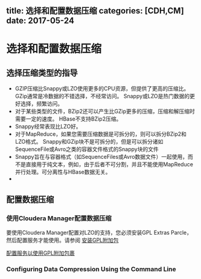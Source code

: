 title: 选择和配置数据压缩
categories: [CDH,CM]
date: 2017-05-24
---
# 选择和配置数据压缩
## 选择压缩类型的指导
- GZIP压缩比Snappy或LZO使用更多的CPU资源，但提供了更高的压缩比。GZip通常是冷数据的不错选择，不经常访问。 Snappy或LZO是热门数据的更好选择，频繁访问。
- 对于某些类型的文件，BZip2还可以产生比GZip更多的压缩，压缩和解压缩时需要一定的速度。 HBase不支持BZip2压缩。
- Snappy经常表现比LZO好。
- 对于MapReduce，如果您需要压缩数据是可拆分的，则可以拆分BZip2和LZO格式。 Snappy和GZip块不是可拆分的，但是可以拆分诸如SequenceFile或Avro之类的容器文件格式的Snappy块的文件
- Snappy旨在与容器格式（如SequenceFiles或Avro数据文件）一起使用，而不是直接用于纯文本，例如，由于后者不可分割，并且不能使用MapReduce并行处理。可分离性与HBase数据无关。
- 

## 配置数据压缩
### 使用Cloudera Manager配置数据压缩
要使用Cloudera Manager配置对LZO的支持，您必须安装GPL Extras Parcle，然后配置服务才能使用。请参阅
[安装GPL附加包](https://www.cloudera.com/documentation/enterprise/latest/topics/cm_ig_install_gpl_extras.html#xd_583c10bfdbd326ba-3ca24a24-13d80143249--7ec6)

[配置服务以使用GPL附加包裹](https://www.cloudera.com/documentation/enterprise/latest/topics/cm_mc_gpl_extras.html#xd_583c10bfdbd326ba--6eed2fb8-14349d04bee--7c3e)

### Configuring Data Compression Using the Command Line